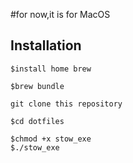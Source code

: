 #for now,it is for MacOS

## Installation
```
$install home brew
```
```
$brew bundle 
```

```
git clone this repository
```
```
$cd dotfiles
```

```
$chmod +x stow_exe
$./stow_exe
```

<!-- ``` -->
<!-- curl -o - https://raw.githubusercontent.com/yuki-akiba-jp/dotfiles/main/install_for_macos.sh | sh -->
<!-- ``` -->
<!---->
<!-- ``` -->
<!-- curl -o - https://raw.githubusercontent.com/yuki-akiba-jp/dotfiles/main/install_for_linuxos.sh | sh -->
<!-- ``` -->
